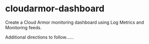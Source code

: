 # cloudarmor-dashboard
Create a Cloud Armor monitoring dashboard using Log Metrics and Monitoring feeds. 

Additional directions to follow......
